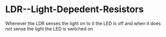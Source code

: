 # LDR--Light-Depedent-Resistors
Whenever the LDR senses the light on to it the LED is off and when it does not sense the light the LED is switched on

